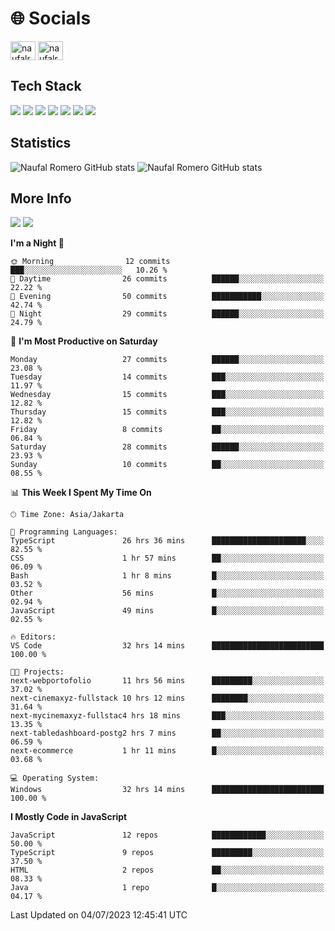 <h1 align="">🌐 Socials</h1>
<p align="left">
<a href="https://linkedin.com/in/naufal-romero-putra-pratama-9ab816177/" target="blank"><img align="center" src="https://raw.githubusercontent.com/rahuldkjain/github-profile-readme-generator/master/src/images/icons/Social/linked-in-alt.svg" alt="naufalromero" height="30" width="40" /></a>
<a href="https://instagram.com/naufalromero" target="blank"><img align="center" src="https://raw.githubusercontent.com/rahuldkjain/github-profile-readme-generator/master/src/images/icons/Social/instagram.svg" alt="naufalromero" height="30" width="40" /></a>
</p>


<h2 align="">Tech Stack</h2>
<div align="">
  <img src="https://img.shields.io/badge/next.js-000000?style=for-the-badge&logo=nextdotjs&logoColor=white"/>
 <img src="https://img.shields.io/badge/typescript-%23007ACC.svg?style=for-the-badge&logo=typescript&logoColor=white"/>
 <img src="https://img.shields.io/badge/react-%2320232a.svg?style=for-the-badge&logo=react&logoColor=%2361DAFB"/>
 <img src="https://img.shields.io/badge/tailwindcss-%2338B2AC.svg?style=for-the-badge&logo=tailwind-css&logoColor=white"/>
 <img src="https://img.shields.io/badge/Prisma-3982CE?style=for-the-badge&logo=Prisma&logoColor=white"/>
 <img src="https://img.shields.io/badge/javascript-%23323330.svg?style=for-the-badge&logo=javascript&logoColor=%23F7DF1E"/>
 <img src="https://img.shields.io/badge/java-%23ED8B00.svg?style=for-the-badge&logo=openjdk&logoColor=white"/>
</div>


<h2 align="">Statistics</h2>
<div align="">
<img src="https://github-readme-stats-xi-nine-74.vercel.app/api?username=romves&show_icons=true&theme=tokyonight&include_all_commits=true&count_private=true" alt="Naufal Romero GitHub stats"/>
<img src="https://github-readme-stats-xi-nine-74.vercel.app/api/top-langs/?username=romves&theme=tokyonight&hide_border=false&include_all_commits=true&count_private=true&layout=compact" alt="Naufal Romero GitHub stats"/>
</div>

<!--START_SECTION:waka-->
 <h2>More Info</h2>
<div>
  <img src="http://img.shields.io/badge/Code%20Time-130%20hrs%2017%20mins-blue" src="Code Time"/>
  <img src="http://img.shields.io/badge/Profile%20Views-9-blue" />
</div>


**I'm a Night 🦉** 

```text
🌞 Morning                12 commits          ███░░░░░░░░░░░░░░░░░░░░░░   10.26 % 
🌆 Daytime                26 commits          ██████░░░░░░░░░░░░░░░░░░░   22.22 % 
🌃 Evening                50 commits          ███████████░░░░░░░░░░░░░░   42.74 % 
🌙 Night                  29 commits          ██████░░░░░░░░░░░░░░░░░░░   24.79 % 
```
📅 **I'm Most Productive on Saturday** 

```text
Monday                   27 commits          ██████░░░░░░░░░░░░░░░░░░░   23.08 % 
Tuesday                  14 commits          ███░░░░░░░░░░░░░░░░░░░░░░   11.97 % 
Wednesday                15 commits          ███░░░░░░░░░░░░░░░░░░░░░░   12.82 % 
Thursday                 15 commits          ███░░░░░░░░░░░░░░░░░░░░░░   12.82 % 
Friday                   8 commits           ██░░░░░░░░░░░░░░░░░░░░░░░   06.84 % 
Saturday                 28 commits          ██████░░░░░░░░░░░░░░░░░░░   23.93 % 
Sunday                   10 commits          ██░░░░░░░░░░░░░░░░░░░░░░░   08.55 % 
```


📊 **This Week I Spent My Time On** 

```text
🕑︎ Time Zone: Asia/Jakarta

💬 Programming Languages: 
TypeScript               26 hrs 36 mins      █████████████████████░░░░   82.55 % 
CSS                      1 hr 57 mins        ██░░░░░░░░░░░░░░░░░░░░░░░   06.09 % 
Bash                     1 hr 8 mins         █░░░░░░░░░░░░░░░░░░░░░░░░   03.52 % 
Other                    56 mins             █░░░░░░░░░░░░░░░░░░░░░░░░   02.94 % 
JavaScript               49 mins             █░░░░░░░░░░░░░░░░░░░░░░░░   02.55 % 

🔥 Editors: 
VS Code                  32 hrs 14 mins      █████████████████████████   100.00 % 

🐱‍💻 Projects: 
next-webportofolio       11 hrs 56 mins      █████████░░░░░░░░░░░░░░░░   37.02 % 
next-cinemaxyz-fullstack 10 hrs 12 mins      ████████░░░░░░░░░░░░░░░░░   31.64 % 
next-mycinemaxyz-fullstac4 hrs 18 mins       ███░░░░░░░░░░░░░░░░░░░░░░   13.35 % 
next-tabledashboard-postg2 hrs 7 mins        ██░░░░░░░░░░░░░░░░░░░░░░░   06.59 % 
next-ecommerce           1 hr 11 mins        █░░░░░░░░░░░░░░░░░░░░░░░░   03.68 % 

💻 Operating System: 
Windows                  32 hrs 14 mins      █████████████████████████   100.00 % 
```

**I Mostly Code in JavaScript** 

```text
JavaScript               12 repos            ████████████░░░░░░░░░░░░░   50.00 % 
TypeScript               9 repos             █████████░░░░░░░░░░░░░░░░   37.50 % 
HTML                     2 repos             ██░░░░░░░░░░░░░░░░░░░░░░░   08.33 % 
Java                     1 repo              █░░░░░░░░░░░░░░░░░░░░░░░░   04.17 % 
```




 Last Updated on 04/07/2023 12:45:41 UTC
<!--END_SECTION:waka-->
